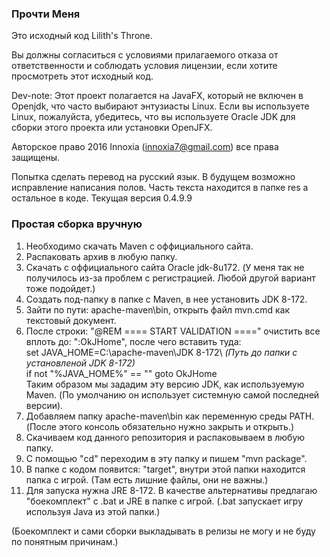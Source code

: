 <h3>Прочти Меня</h3>

Это исходный код Lilith's Throne.

Вы должны согласиться с условиями прилагаемого отказа от ответственности и соблюдать условия лицензии, если хотите просмотреть этот исходный код.

Dev-note: Этот проект полагается на JavaFX, который не включен в Openjdk, что часто выбирают энтузиасты Linux. Если вы используете Linux, пожалуйста, убедитесь, что вы используете Oracle JDK для сборки этого проекта или установки OpenJFX.

Авторское право 2016 Innoxia (innoxia7@gmail.com) все права защищены.

Попытка сделать перевод на русский язык. В будущем возможно исправление написания полов. Часть текста находится в папке res а остальное в коде.
Текущая версия 0.4.9.9

<h3>Простая сборка вручную</h3>
<ol>
<li>Необходимо скачать Maven с оффициального сайта.</li>
<li>Распаковать архив в любую папку.</li>
<li>Скачать с оффициального сайта Oracle jdk-8u172. (У меня так не получилось из-за проблем с регистрацией. Любой другой вариант тоже подойдет.)</li>
<li>Создать под-папку в папке с Maven, в нее установить JDK 8-172.</li>
<li>Зайти по пути: apache-maven\bin, открыть файл mvn.cmd как текстовый документ.</li>
<li>После строки: "@REM ==== START VALIDATION ====" очистить все вплоть до: ":OkJHome", после чего вставить туда:
<br>set JAVA_HOME=C:\apache-maven\JDK 8-172\ <i>(Путь до папки с установленой JDK 8-172)</i><br>
if not "%JAVA_HOME%" == "" goto OkJHome <br>
Таким образом мы зададим эту версию JDK, как используемую Maven. (По умолчанию он использует системную самой последней версии).</li>
<li>Добавляем папку apache-maven\bin как переменную среды PATH. (После этого консоль обязательно нужно закрыть и открыть.)</li>
<li>Скачиваем код данного репозитория и распаковываем в любую папку.</li>
<li>С помощью "cd" переходим в эту папку и пишем "mvn package".</li>
<li>В папке с кодом появится: "target", внутри этой папки находится папка с игрой. (Там есть лишние файлы, они не важны.)</li>
<li>Для запуска нужна JRE 8-172. В качестве альтернативы предлагаю "боекомплект" с .bat и JRE в папке с игрой. (.bat запускает игру используя Java из этой папки.)</li>
</ol>
(Боекомплект и сами сборки выкладывать в релизы не могу и не буду по понятным причинам.)
